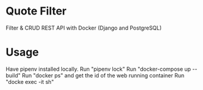 # Quote Filter
Filter &amp; CRUD REST API with Docker (Django and PostgreSQL)


# Usage
Have pipenv installed locally.
Run "pipenv lock"
Run "docker-compose up --build"
Run "docker ps" and get the id of the web running container
Run "docke exec -it <id-of-container> sh"
